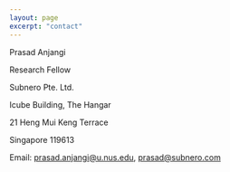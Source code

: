 ```yaml
---
layout: page
excerpt: "contact"
---
```


Prasad Anjangi

Research Fellow

Subnero Pte. Ltd.

Icube Building, The Hangar

21 Heng Mui Keng Terrace

Singapore 119613

Email: [prasad.anjangi@u.nus.edu](prasad.anjangi@u.nus.edu), [prasad@subnero.com](prasad@subnero.com)
